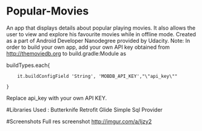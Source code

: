 # Popular-Movies
An app that displays details about popular playing movies.
It also allows the user to view and explore his favourite movies while in offline mode.
Created as a part of Android Developer Nanodegree provided by Udacity.
Note: In order to build your own app, add your own API key obtained from http://themoviedb.org to build.gradle:Module as


buildTypes.each{

        it.buildConfigField 'String', 'MOBDB_API_KEY',"\"api_key\""
	
    }
    
    
Replace api_key with your own API KEY.

#Libraries Used :
Butterknife
Retrofit
Glide
Simple Sql Provider


#Screenshots Full res screenshot http://imgur.com/a/Ijzy2
